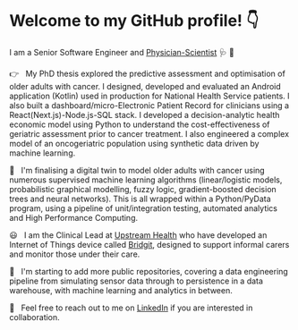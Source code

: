 # Welcome to my GitHub profile! 👇

I am a Senior Software Engineer and [Physician-Scientist](https://www.hyms.ac.uk/about/people/gordon-mckenzie) 🩺 🧪

👉 &nbsp; My PhD thesis explored the predictive assessment and optimisation of older adults with cancer. I designed, developed and evaluated an Android application (Kotlin) used in production for National Health Service patients. I also built a dashboard/micro-Electronic Patient Record for clinicians using a React(Next.js)-Node.js-SQL stack. I developed a decision-analytic health economic model using Python to understand the cost-effectiveness of geriatric assessment prior to cancer treatment. I also engineered a complex model of an oncogeriatric population using synthetic data driven by machine learning. 

🤔 &nbsp; I'm finalising a digital twin to model older adults with cancer using numerous supervised machine learning algorithms (linear/logistic models, probabilistic graphical modelling, fuzzy logic, gradient-boosted decision trees and neural networks). This is all wrapped within a Python/PyData program, using a pipeline of unit/integration testing, automated analytics and High Performance Computing.

😃 &nbsp; I am the Clinical Lead at [Upstream Health](https://upstream.health) who have developed an Internet of Things device called [Bridgit](https://bridgit.care), designed to support informal carers and monitor those under their care. 

🌱 &nbsp; I'm starting to add more public repositories, covering a data engineering pipeline from simulating sensor data through to persistence in a data warehouse, with machine learning and analytics in between. 

💬 &nbsp; Feel free to reach out to me on [LinkedIn](https://www.linkedin.com/in/gordon-a-g-mckenzie/) if you are interested in collaboration. 
